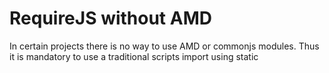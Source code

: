 RequireJS without AMD 
===
In certain projects there is no way to use AMD or commonjs modules. Thus it is mandatory to use a traditional scripts import using static <script /> tags. However, this library gives you an ability to use modular structure similar RequireJS. 